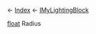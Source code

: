← [Index](Api-Index) ← [IMyLightingBlock](Sandbox.ModAPI.Ingame.IMyLightingBlock)

[float](System.Single) Radius